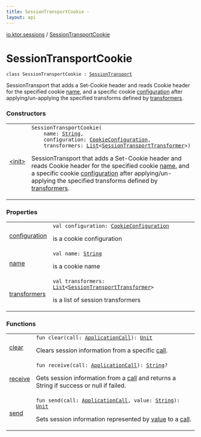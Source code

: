 ```yaml
---
title: SessionTransportCookie - 
layout: api
---
```


<div class='api-docs-breadcrumbs'><a href="../index.html">io.ktor.sessions</a> / <a href="./index.html">SessionTransportCookie</a></div>

# SessionTransportCookie

<div class="signature"><code><span class="keyword">class </span><span class="identifier">SessionTransportCookie</span>&nbsp;<span class="symbol">:</span>&nbsp;<a href="../-session-transport/index.html"><span class="identifier">SessionTransport</span></a></code></div>

SessionTransport that adds a Set-Cookie header and reads Cookie header
for the specified cookie <a href="name.html">name</a>, and a specific cookie <a href="configuration.html">configuration</a> after
applying/un-applying the specified transforms defined by <a href="transformers.html">transformers</a>.

### Constructors

<table class="api-docs-table">
<tbody>
<tr>
<td markdown="1">

<a href="-init-.html">&lt;init&gt;</a>


</td>
<td markdown="1">
<div class="signature"><code><span class="identifier">SessionTransportCookie</span><span class="symbol">(</span><br/>&nbsp;&nbsp;&nbsp;&nbsp;<span class="parameterName" id="io.ktor.sessions.SessionTransportCookie$<init>(kotlin.String, io.ktor.sessions.CookieConfiguration, kotlin.collections.List((io.ktor.sessions.SessionTransportTransformer)))/name">name</span><span class="symbol">:</span>&nbsp;<a href="https://kotlinlang.org/api/latest/jvm/stdlib/kotlin/-string/index.html"><span class="identifier">String</span></a><span class="symbol">, </span><br/>&nbsp;&nbsp;&nbsp;&nbsp;<span class="parameterName" id="io.ktor.sessions.SessionTransportCookie$<init>(kotlin.String, io.ktor.sessions.CookieConfiguration, kotlin.collections.List((io.ktor.sessions.SessionTransportTransformer)))/configuration">configuration</span><span class="symbol">:</span>&nbsp;<a href="../-cookie-configuration/index.html"><span class="identifier">CookieConfiguration</span></a><span class="symbol">, </span><br/>&nbsp;&nbsp;&nbsp;&nbsp;<span class="parameterName" id="io.ktor.sessions.SessionTransportCookie$<init>(kotlin.String, io.ktor.sessions.CookieConfiguration, kotlin.collections.List((io.ktor.sessions.SessionTransportTransformer)))/transformers">transformers</span><span class="symbol">:</span>&nbsp;<a href="https://kotlinlang.org/api/latest/jvm/stdlib/kotlin.collections/-list/index.html"><span class="identifier">List</span></a><span class="symbol">&lt;</span><a href="../-session-transport-transformer/index.html"><span class="identifier">SessionTransportTransformer</span></a><span class="symbol">&gt;</span><span class="symbol">)</span></code></div>

SessionTransport that adds a Set-Cookie header and reads Cookie header
for the specified cookie <a href="-init-.html#io.ktor.sessions.SessionTransportCookie$<init>(kotlin.String, io.ktor.sessions.CookieConfiguration, kotlin.collections.List((io.ktor.sessions.SessionTransportTransformer)))/name">name</a>, and a specific cookie <a href="-init-.html#io.ktor.sessions.SessionTransportCookie$<init>(kotlin.String, io.ktor.sessions.CookieConfiguration, kotlin.collections.List((io.ktor.sessions.SessionTransportTransformer)))/configuration">configuration</a> after
applying/un-applying the specified transforms defined by <a href="-init-.html#io.ktor.sessions.SessionTransportCookie$<init>(kotlin.String, io.ktor.sessions.CookieConfiguration, kotlin.collections.List((io.ktor.sessions.SessionTransportTransformer)))/transformers">transformers</a>.


</td>
</tr>
</tbody>
</table>

### Properties

<table class="api-docs-table">
<tbody>
<tr>
<td markdown="1">

<a href="configuration.html">configuration</a>


</td>
<td markdown="1">
<div class="signature"><code><span class="keyword">val </span><span class="identifier">configuration</span><span class="symbol">: </span><a href="../-cookie-configuration/index.html"><span class="identifier">CookieConfiguration</span></a></code></div>

is a cookie configuration


</td>
</tr>
<tr>
<td markdown="1">

<a href="name.html">name</a>


</td>
<td markdown="1">
<div class="signature"><code><span class="keyword">val </span><span class="identifier">name</span><span class="symbol">: </span><a href="https://kotlinlang.org/api/latest/jvm/stdlib/kotlin/-string/index.html"><span class="identifier">String</span></a></code></div>

is a cookie name


</td>
</tr>
<tr>
<td markdown="1">

<a href="transformers.html">transformers</a>


</td>
<td markdown="1">
<div class="signature"><code><span class="keyword">val </span><span class="identifier">transformers</span><span class="symbol">: </span><a href="https://kotlinlang.org/api/latest/jvm/stdlib/kotlin.collections/-list/index.html"><span class="identifier">List</span></a><span class="symbol">&lt;</span><a href="../-session-transport-transformer/index.html"><span class="identifier">SessionTransportTransformer</span></a><span class="symbol">&gt;</span></code></div>

is a list of session transformers


</td>
</tr>
</tbody>
</table>

### Functions

<table class="api-docs-table">
<tbody>
<tr>
<td markdown="1">

<a href="clear.html">clear</a>


</td>
<td markdown="1">
<div class="signature"><code><span class="keyword">fun </span><span class="identifier">clear</span><span class="symbol">(</span><span class="parameterName" id="io.ktor.sessions.SessionTransportCookie$clear(io.ktor.application.ApplicationCall)/call">call</span><span class="symbol">:</span>&nbsp;<a href="../../io.ktor.application/-application-call/index.html"><span class="identifier">ApplicationCall</span></a><span class="symbol">)</span><span class="symbol">: </span><a href="https://kotlinlang.org/api/latest/jvm/stdlib/kotlin/-unit/index.html"><span class="identifier">Unit</span></a></code></div>

Clears session information from a specific <a href="clear.html#io.ktor.sessions.SessionTransportCookie$clear(io.ktor.application.ApplicationCall)/call">call</a>.


</td>
</tr>
<tr>
<td markdown="1">

<a href="receive.html">receive</a>


</td>
<td markdown="1">
<div class="signature"><code><span class="keyword">fun </span><span class="identifier">receive</span><span class="symbol">(</span><span class="parameterName" id="io.ktor.sessions.SessionTransportCookie$receive(io.ktor.application.ApplicationCall)/call">call</span><span class="symbol">:</span>&nbsp;<a href="../../io.ktor.application/-application-call/index.html"><span class="identifier">ApplicationCall</span></a><span class="symbol">)</span><span class="symbol">: </span><a href="https://kotlinlang.org/api/latest/jvm/stdlib/kotlin/-string/index.html"><span class="identifier">String</span></a><span class="symbol">?</span></code></div>

Gets session information from a <a href="receive.html#io.ktor.sessions.SessionTransportCookie$receive(io.ktor.application.ApplicationCall)/call">call</a> and returns a String if success or null if failed.


</td>
</tr>
<tr>
<td markdown="1">

<a href="send.html">send</a>


</td>
<td markdown="1">
<div class="signature"><code><span class="keyword">fun </span><span class="identifier">send</span><span class="symbol">(</span><span class="parameterName" id="io.ktor.sessions.SessionTransportCookie$send(io.ktor.application.ApplicationCall, kotlin.String)/call">call</span><span class="symbol">:</span>&nbsp;<a href="../../io.ktor.application/-application-call/index.html"><span class="identifier">ApplicationCall</span></a><span class="symbol">, </span><span class="parameterName" id="io.ktor.sessions.SessionTransportCookie$send(io.ktor.application.ApplicationCall, kotlin.String)/value">value</span><span class="symbol">:</span>&nbsp;<a href="https://kotlinlang.org/api/latest/jvm/stdlib/kotlin/-string/index.html"><span class="identifier">String</span></a><span class="symbol">)</span><span class="symbol">: </span><a href="https://kotlinlang.org/api/latest/jvm/stdlib/kotlin/-unit/index.html"><span class="identifier">Unit</span></a></code></div>

Sets session information represented by <a href="send.html#io.ktor.sessions.SessionTransportCookie$send(io.ktor.application.ApplicationCall, kotlin.String)/value">value</a> to a <a href="send.html#io.ktor.sessions.SessionTransportCookie$send(io.ktor.application.ApplicationCall, kotlin.String)/call">call</a>.


</td>
</tr>
</tbody>
</table>
